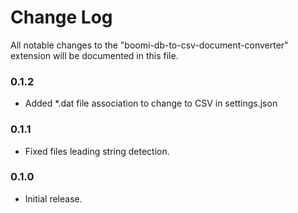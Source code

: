 # Change Log

All notable changes to the "boomi-db-to-csv-document-converter" extension will be documented in this file.

### 0.1.2

- Added *.dat file association to change to CSV in settings.json

### 0.1.1

- Fixed files leading string detection.

### 0.1.0

- Initial release.